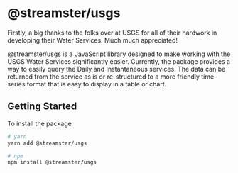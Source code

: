 # @streamster/usgs

Firstly, a big thanks to the folks over at USGS for all of their hardwork in developing their Water Services. Much much appreciated!

@streamster/usgs is a JavaScript library designed to make working with the USGS Water Services significantly easier. Currently, the package provides a way to easily query the Daily and Instantaneous services. The data can be returned from the service as is or re-structured to a more friendly time-series format that is easy to display in a table or chart.

## Getting Started

To install the package

```bash
# yarn
yarn add @streamster/usgs

# npm
npm install @streamster/usgs
```
